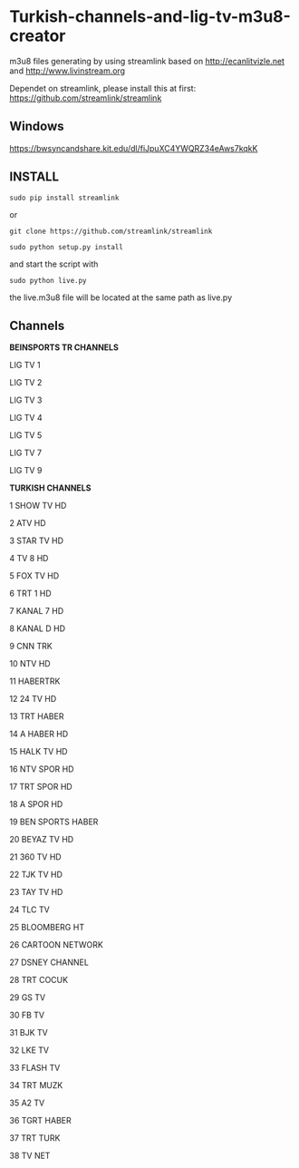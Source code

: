 # Turkish-channels-and-lig-tv-m3u8-creator
m3u8 files generating by using streamlink based on http://ecanlitvizle.net and http://www.livinstream.org

Dependet on streamlink, please install this at first: https://github.com/streamlink/streamlink

Windows
-------
https://bwsyncandshare.kit.edu/dl/fiJpuXC4YWQRZ34eAws7kqkK

INSTALL
-------

`sudo pip install streamlink`

or

`git clone https://github.com/streamlink/streamlink`

`sudo python setup.py install`

and start the script with

`sudo python live.py`

the live.m3u8 file will be located at the same path as live.py


Channels
--------

**BEINSPORTS TR CHANNELS**

LIG TV 1

LIG TV 2

LIG TV 3

LIG TV 4

LIG TV 5

LIG TV 7

LIG TV 9

**TURKISH CHANNELS**

1 SHOW TV HD

2 ATV HD

3 STAR TV HD

4 TV 8 HD

5 FOX TV HD

6 TRT 1 HD

7 KANAL 7 HD

8 KANAL D HD

9 CNN TRK

10 NTV HD

11 HABERTRK

12 24 TV HD

13 TRT HABER

14 A HABER HD

15 HALK TV HD

16 NTV SPOR HD

17 TRT SPOR HD

18 A SPOR HD

19 BEN SPORTS HABER

20 BEYAZ TV HD

21 360 TV HD

22 TJK TV HD

23 TAY TV HD

24 TLC TV

25 BLOOMBERG HT

26 CARTOON NETWORK

27 DSNEY CHANNEL

28 TRT COCUK

29 GS TV

30 FB TV

31 BJK TV

32 LKE TV

33 FLASH TV

34 TRT MUZK

35 A2 TV

36 TGRT HABER

37 TRT TURK

38 TV NET
